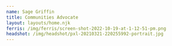 ```yaml
---
name: Sage Griffin
title: Communities Advocate
layout: layouts/home.njk
ferris: /img/ferris/screen-shot-2022-10-19-at-1-12-51-pm.png
headshot: /img/headshot/pxl-20210321-220255992-portrait.jpg
---
```

